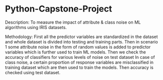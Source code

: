 # Python-Capstone-Project

Description: To measure the impact of attribute & class noise on ML algorithms using IRIS datasets.

Methodology: First all the predictor variables are standardized in the dataset and whole dataset is divided into testing and training parts. Then in scenario 1 some attribute noise in the form of random values is added to predictor variables which is further used to train ML models. Then we check the accuracy of classifiers for various levels of noise on test dataset
In case of class noise, a certain proportion of response variables are misclassified in training dataset which are then used to train the models. Then accuracy is checked using test dataset.
